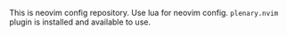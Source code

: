 This is neovim config repository.
Use lua for neovim config.
`plenary.nvim` plugin is installed and available to use.
